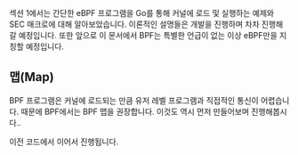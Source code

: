 섹션 1에서는 간단한 eBPF 프로그램을 Go를 통해 커널에 로드 및 실행하는 예제와 SEC 매크로에 대해 알아보았습니다.
이론적인 설명들은 개발을 진행하며 차차 진행해갈 예정입니다. 또한 앞으로 이 문서에서 BPF는 특별한 언급이 없는 이상 eBPF만을 지칭할 예정입니다.

## 맵(Map)
BPF 프로그램은 커널에 로드되는 만큼 유저 레벨 프로그램과 직접적인 통신이 어렵습니다. 때문에 BPF에서는 BPF 맵을 권장합니다.
이것도 역시 먼저 만들어보며 진행해봅시다..

이전 코드에서 이어서 진행됩니다.